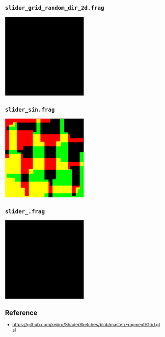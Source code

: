 
## `slider_grid_random_dir_2d.frag`

<img src="img/slider_grid_random_dir_2d.gif" width="256">


## `slider_sin.frag`

<img src="img/slider_sin.gif" width="256">


## `slider_.frag`

<img src="img/slider_.gif" width="256">


## Reference

- https://github.com/keijiro/ShaderSketches/blob/master/Fragment/Grid.glsl
